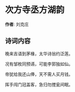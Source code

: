 # 次方寺丞方湖韵

**作者**: 刘克庄

## 诗词内容

晚来吉语到茅椽，太华诗翁约泛莲。

况有邹枚同预䜩，可能李郭独如仙。

帝犹给我还山俸，天不需人买月钱。

挥手闯门冠盖客，急归勿搅瓮间眠。


